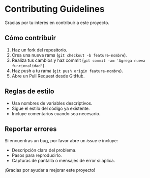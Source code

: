 # Contributing Guidelines

Gracias por tu interés en contribuir a este proyecto.

## Cómo contribuir

1. Haz un fork del repositorio.
2. Crea una nueva rama (`git checkout -b feature-nombre`).
3. Realiza tus cambios y haz commit (`git commit -am 'Agrega nueva funcionalidad'`).
4. Haz push a tu rama (`git push origin feature-nombre`).
5. Abre un Pull Request desde GitHub.

## Reglas de estilo

- Usa nombres de variables descriptivos.
- Sigue el estilo del código ya existente.
- Incluye comentarios cuando sea necesario.

## Reportar errores

Si encuentras un bug, por favor abre un *issue* e incluye:
- Descripción clara del problema.
- Pasos para reproducirlo.
- Capturas de pantalla o mensajes de error si aplica.

¡Gracias por ayudar a mejorar este proyecto!

